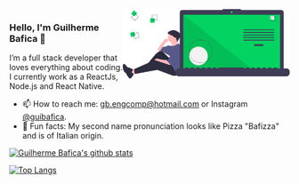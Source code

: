<img align="right" src="https://github.com/guibafica/guibafica/blob/master/images/illustration2.svg" width="300"/>

### Hello, I'm Guilherme Bafica 👋

I’m a full stack developer that loves everything about coding. I currently work as a ReactJs, Node.js and React Native. 

- 📫  How to reach me: gb.engcomp@hotmail.com or Instagram [@guibafica](https://www.instagram.com/guibafica/).
- 🍕  Fun facts: My second name pronunciation looks like Pizza "Bafizza" and is of Italian origin.


[![Guilherme Bafica's github stats](https://github-readme-stats.vercel.app/api?username=guibafica&show_icons=true&theme=chartreuse-dark&bg_color=30,0d0d0d,191919&title_color=fff&text_color=fff&icon_color=03d361)](https://github.com/anuraghazra/github-readme-stats)

[![Top Langs](https://github-readme-stats.vercel.app/api/top-langs/?username=guibafica&layout=compact&theme=chartreuse-dark&bg_color=30,0d0d0d,191919&title_color=fff&text_color=fff&icon_color=03d361)](https://github.com/anuraghazra/github-readme-stats)
